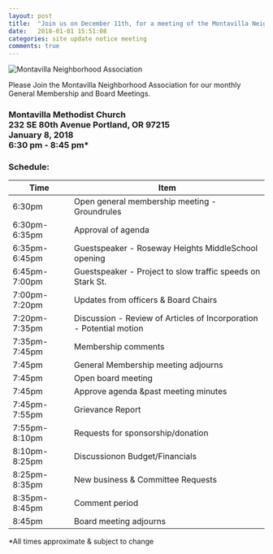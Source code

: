 ```yaml
---
layout: post
title:  "Join us on December 11th, for a meeting of the Montavilla Neighborhood Association Board"
date:   2018-01-01 15:51:08
categories: site update notice meeting
comments: true
---
```

![Montavilla Neighborhood Association](https://villageportlandmontavilla.com/wp-content/uploads/2017/10/Screenshot-2017-10-19-at-8.17.11-PM.png "Montavilla Neighborhood Association")

Please Join the Montavilla Neighborhood Association for our monthly General Membership and Board Meetings.

<h3>Montavilla Methodist Church <br />232 SE 80th Avenue Portland, OR 97215 <br />January 8, 2018<br /> 6:30 pm - 8:45 pm*</h3>

### Schedule:

| Time | Item |
| --- | --- |
| 6:30pm | Open general membership meeting - Groundrules |
| 6:30pm-6:35pm | Approval of agenda |
| 6:35pm-6:45pm | Guestspeaker - Roseway Heights MiddleSchool opening |
| 6:45pm-7:00pm | Guestspeaker - Project to slow traffic speeds on Stark St. |
| 7:00pm-7:20pm | Updates from officers & Board Chairs |
| 7:20pm-7:35pm | Discussion - Review of Articles of Incorporation - Potential motion |
| 7:35pm-7:45pm | Membership comments |
| 7:45pm | General Membership meeting adjourns |
| 7:45pm | Open board meeting |
| 7:45pm | Approve agenda &past meeting minutes |
| 7:45pm-7:55pm | Grievance Report |
| 7:55pm-8:10pm | Requests for sponsorship/donation |
| 8:10pm-8:25pm | Discussionon Budget/Financials |
| 8:25pm-8:35pm | New business & Committee Requests |
| 8:35pm-8:45pm | Comment period |
| 8:45pm | Board meeting adjourns |

*All times approximate & subject to change
